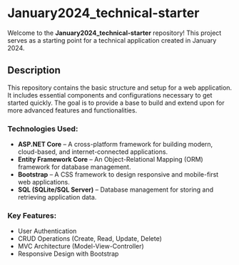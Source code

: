 # January2024_technical-starter

Welcome to the **January2024_technical-starter** repository! This project serves as a starting point for a technical application created in January 2024.

## Description

This repository contains the basic structure and setup for a web application. It includes essential components and configurations necessary to get started quickly. The goal is to provide a base to build and extend upon for more advanced features and functionalities.

### Technologies Used:
- **ASP.NET Core** – A cross-platform framework for building modern, cloud-based, and internet-connected applications.
- **Entity Framework Core** – An Object-Relational Mapping (ORM) framework for database management.
- **Bootstrap** – A CSS framework to design responsive and mobile-first web applications.
- **SQL (SQLite/SQL Server)** – Database management for storing and retrieving application data.

### Key Features:
- User Authentication
- CRUD Operations (Create, Read, Update, Delete)
- MVC Architecture (Model-View-Controller)
- Responsive Design with Bootstrap
